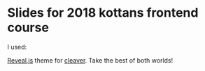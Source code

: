 Slides for 2018 kottans frontend course
================
I used:

[Reveal.js](https://github.com/hakimel/reveal.js/) theme for [cleaver](https://github.com/jdan/cleaver). Take the best of both worlds!
